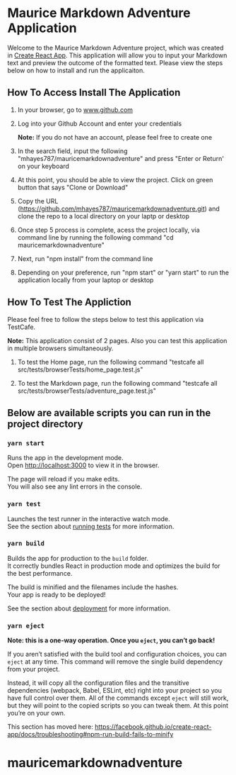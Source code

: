 # Maurice Markdown Adventure Application

Welcome to the Maurice Markdown Adventure project, which was created in [Create React App](https://github.com/facebook/create-react-app). This application will allow you to input your Markdown text and preview the outcome of the formatted text. Please view the steps below on how to install and run the applicaiton. 

## How To Access Install The Application

1. In your browser, go to www.github.com

2. Log into your Github Account and enter your credentials
   
   **Note:** If you do not have an account, please feel free to create one
   
3. In the search field, input the following "mhayes787/mauricemarkdownadventure" and press "Enter or Return' on your keyboard

4. At this point, you should be able to view the project. Click on green button that says "Clone or Download"

5. Copy the URL (https://github.com/mhayes787/mauricemarkdownadventure.git) and clone the repo to a local directory on your laptp or desktop

6. Once step 5 process is complete, acess the project locally, via command line by running the following command "cd mauricemarkdownadventure"

7. Next, run "npm install" from the command line

8. Depending on your preference, run "npm start" or "yarn start" to run the application locally from your laptop or desktop

## How To Test The Appliction

Please feel free to follow the steps below to test this application via TestCafe.

**Note:** This application consist of 2 pages. Also you can test this application in multiple browsers simultaneously.

1. To test the Home page, run the following command "testcafe all src/tests/browserTests/home_page.test.js"

2. To test the Markdown page, run the following command "testcafe all src/tests/browserTests/adventure_page.test.js"

## Below are available scripts you can run in the project directory

### `yarn start`

Runs the app in the development mode.<br />
Open [http://localhost:3000](http://localhost:3000) to view it in the browser.

The page will reload if you make edits.<br />
You will also see any lint errors in the console.

### `yarn test`

Launches the test runner in the interactive watch mode.<br />
See the section about [running tests](https://facebook.github.io/create-react-app/docs/running-tests) for more information.

### `yarn build`

Builds the app for production to the `build` folder.<br />
It correctly bundles React in production mode and optimizes the build for the best performance.

The build is minified and the filenames include the hashes.<br />
Your app is ready to be deployed!

See the section about [deployment](https://facebook.github.io/create-react-app/docs/deployment) for more information.

### `yarn eject`

**Note: this is a one-way operation. Once you `eject`, you can’t go back!**

If you aren’t satisfied with the build tool and configuration choices, you can `eject` at any time. This command will remove the single build dependency from your project.

Instead, it will copy all the configuration files and the transitive dependencies (webpack, Babel, ESLint, etc) right into your project so you have full control over them. All of the commands except `eject` will still work, but they will point to the copied scripts so you can tweak them. At this point you’re on your own.

This section has moved here: https://facebook.github.io/create-react-app/docs/troubleshooting#npm-run-build-fails-to-minify
# mauricemarkdownadventure
